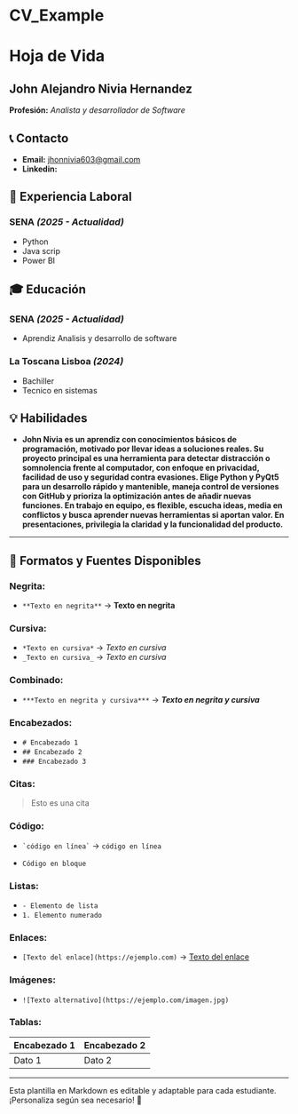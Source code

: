 # CV_Example
# Hoja de Vida

## John Alejandro Nivia Hernandez
**Profesión:** _Analista y desarrollador de Software_

## 📞 Contacto

- **Email:** [jhonnivia603@gmail.com](jhonnivia603@gmail.com)
- **Linkedin:**

## 🏢 Experiencia Laboral
### **SENA** _(2025 - Actualidad)_
- Python
- Java scrip
- Power BI

## 🎓 Educación
### **SENA** _(2025 - Actualidad)_
- Aprendiz Analisis y desarrollo de software
### **La Toscana Lisboa** _(2024)_
-   Bachiller
-   Tecnico en sistemas

## 💡 Habilidades
- **John Nivia es un aprendiz con conocimientos básicos de programación, motivado por llevar ideas a soluciones reales. Su proyecto principal es una herramienta para detectar distracción o somnolencia frente al computador, con enfoque en privacidad, facilidad de uso y seguridad contra evasiones.
Elige Python y PyQt5 para un desarrollo rápido y mantenible, maneja control de versiones con GitHub y prioriza la optimización antes de añadir nuevas funciones. En trabajo en equipo, es flexible, escucha ideas, media en conflictos y busca aprender nuevas herramientas si aportan valor. En presentaciones, privilegia la claridad y la funcionalidad del producto.**
---

## 🎨 Formatos y Fuentes Disponibles

### **Negrita:**
- `**Texto en negrita**` → **Texto en negrita**

### **Cursiva:**
- `*Texto en cursiva*` → *Texto en cursiva*
- `_Texto en cursiva_` → _Texto en cursiva_

### **Combinado:**
- `***Texto en negrita y cursiva***` → ***Texto en negrita y cursiva***

### **Encabezados:**
- `# Encabezado 1`
- `## Encabezado 2`
- `### Encabezado 3`

### **Citas:**
> Esto es una cita

### **Código:**
- `` `código en línea` `` → `código en línea`
- ```
  Código en bloque
  ```

### **Listas:**
- `- Elemento de lista`
- `1. Elemento numerado`

### **Enlaces:**
- `[Texto del enlace](https://ejemplo.com)` → [Texto del enlace](https://ejemplo.com)

### **Imágenes:**
- `![Texto alternativo](https://ejemplo.com/imagen.jpg)`

### **Tablas:**
| Encabezado 1 | Encabezado 2 |
|-------------|-------------|
| Dato 1     | Dato 2      |

---

Esta plantilla en Markdown es editable y adaptable para cada estudiante. ¡Personaliza según sea necesario! 🎯

